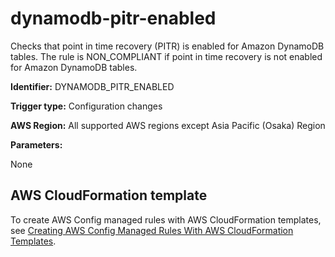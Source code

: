 # dynamodb\-pitr\-enabled<a name="dynamodb-pitr-enabled"></a>

Checks that point in time recovery \(PITR\) is enabled for Amazon DynamoDB tables\. The rule is NON\_COMPLIANT if point in time recovery is not enabled for Amazon DynamoDB tables\.

**Identifier:** DYNAMODB\_PITR\_ENABLED

**Trigger type:** Configuration changes

**AWS Region:** All supported AWS regions except Asia Pacific \(Osaka\) Region

**Parameters:**

None  

## AWS CloudFormation template<a name="w29aac11c33c17b7d113c15"></a>

To create AWS Config managed rules with AWS CloudFormation templates, see [Creating AWS Config Managed Rules With AWS CloudFormation Templates](aws-config-managed-rules-cloudformation-templates.md)\.